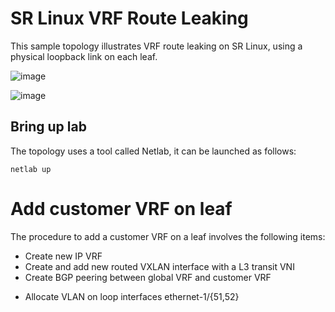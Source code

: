 # SR Linux VRF Route Leaking

This sample topology illustrates VRF route leaking on SR Linux, using a physical loopback link on each leaf.

![image](https://user-images.githubusercontent.com/2031627/190536974-5075942e-83b9-4236-849d-cc8dee9ad539.png)

![image](https://user-images.githubusercontent.com/2031627/190538093-05786531-8e84-4d13-bcc5-70765a0f4a93.png)

## Bring up lab

The topology uses a tool called Netlab, it can be launched as follows:
```
netlab up
```

# Add customer VRF on leaf

The procedure to add a customer VRF on a leaf involves the following items:
* Create new IP VRF
* Create and add new routed VXLAN interface with a L3 transit VNI
* Create BGP peering between global VRF and customer VRF
 + Allocate VLAN on loop interfaces ethernet-1/{51,52}
